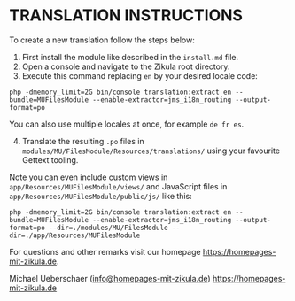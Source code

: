 # TRANSLATION INSTRUCTIONS

To create a new translation follow the steps below:

1. First install the module like described in the `install.md` file.
2. Open a console and navigate to the Zikula root directory.
3. Execute this command replacing `en` by your desired locale code:

`php -dmemory_limit=2G bin/console translation:extract en --bundle=MUFilesModule --enable-extractor=jms_i18n_routing --output-format=po`

You can also use multiple locales at once, for example `de fr es`.

4. Translate the resulting `.po` files in `modules/MU/FilesModule/Resources/translations/` using your favourite Gettext tooling.

Note you can even include custom views in `app/Resources/MUFilesModule/views/` and JavaScript files in `app/Resources/MUFilesModule/public/js/` like this:

`php -dmemory_limit=2G bin/console translation:extract en --bundle=MUFilesModule --enable-extractor=jms_i18n_routing --output-format=po --dir=./modules/MU/FilesModule --dir=./app/Resources/MUFilesModule`

For questions and other remarks visit our homepage https://homepages-mit-zikula.de.

Michael Ueberschaer (info@homepages-mit-zikula.de)
https://homepages-mit-zikula.de
